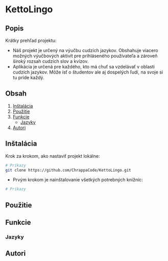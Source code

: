 # KettoLingo

## Popis
Krátky prehľad projektu:
- Náš projekt je určený na výučbu cudzích jazykov. Obshahuje viacero možných výučbových aktivít pre prihláseného používateľa a zároveň široký rozsah cudzích slov a kvízov.
- Aplikácia je určená pre každého, kto má chuť sa vzdelávať v oblasti cudzích jazykov. Môže ísť o študentov ale aj dospelých ľudí, na svoje si tu príde každý.

## Obsah
1. [Inštalácia](#inštalácia)
2. [Použitie](#použitie)
3. [Funkcie](#funkcie)
   - [Jazyky](#jazyky)
4. [Autori](#autori)

## Inštalácia
Krok za krokom, ako nastaviť projekt lokálne:

```bash
# Príkazy
git clone https://github.com/ChrappaCode/KettoLingo.git
```

- Prvým krokom je nainštalovanie všetkých potrebných knižníc:

```bash
# Príkazy

```

## Použitie

## Funkcie

### Jazyky

## Autori
